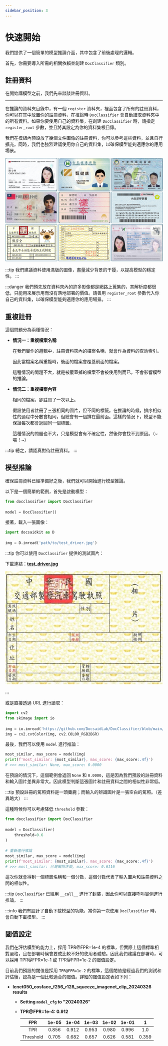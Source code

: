 ```yaml
---
sidebar_position: 3
---
```


# 快速開始

我們提供了一個簡單的模型推論介面，其中包含了前後處理的邏輯。

首先，你需要導入所需的相關依賴並創建 `DocClassifier` 類別。

## 註冊資料

在開始講模型之前，我們先來談談註冊資料。

---

在推論的資料夾目錄中，有一個 `register` 資料夾，裡面包含了所有的註冊資料，你可以在其中放置你的註冊資料，在推論時 `DocClassifier` 會自動讀取資料夾中的所有資料。如果你要使用自己的資料集，在創建 `DocClassifier` 時，請指定 `register_root` 參數，並且將其設定為你的資料集根目錄。

我們在模組內預設放了幾個文件圖像的註冊資料，你可以參考這些資料，並且自行擴充。同時，我們也強烈建議使用你自己的資料集，以確保模型能夠適應你的應用場景。

![register](./resources/register_demo.jpg)

:::tip
我們建議資料使用滿版的圖像，盡量減少背景的干擾，以提高模型的穩定性。
:::

:::danger
我們預先放在資料夾內的許多影像都是網路上蒐集的，其解析度都很低，只能用來展示用而沒有落地部署的價值。請善用 `register_root` 參數代入你自己的資料集，以確保模型能夠適應你的應用場景。
:::

## 重複註冊

這個問題分為兩種情況：

- **情況一：重複檔案名稱**

    在我們實作的邏輯中，註冊資料夾內的檔案名稱，就會作為資料的查詢索引。

    因此當檔案名稱重複時，後面的檔案會覆蓋前面的檔案。

    這種情況的問題不大，就是被覆蓋掉的檔案不會被使用到而已，不會影響模型的推論。

- **情況二：重複檔案內容**

    相同的檔案，卻註冊了一次以上。

    假設使用者註冊了三張相同的圖片，但不同的標籤。在推論的時候，排序相似性的過程中分數會相同，但總會有一個排在最前面。這樣的情況下，模型不能保證每次都會返回同一個標籤。

    這種情況的問題也不大，只是模型會有不確定性，然後你會找不到原因。（~喂！~）

:::tip
總之，請認真對待註冊資料。
:::

## 模型推論

確保註冊資料已經準備好之後，我們就可以開始進行模型推論。

以下是一個簡單的範例，首先是啟動模型：

```python
from docclassifier import DocClassifier

model = DocClassifier()
```

接著，載入一張圖像：

```python
import docsaidkit as D

img = D.imread('path/to/test_driver.jpg')
```

:::tip
你可以使用 `DocClassifier` 提供的測試圖片：

下載連結：[**test_driver.jpg**](https://github.com/DocsaidLab/DocClassifier/blob/main/docs/test_driver.jpg)

![test_card](./resources/test_driver.jpg)

:::

或是直接透過 URL 進行讀取：

```python
import cv2
from skimage import io

img = io.imread('https://github.com/DocsaidLab/DocClassifier/blob/main/docs/test_driver.jpg?raw=true')
img = cv2.cvtColor(img, cv2.COLOR_RGB2BGR)
```

最後，我們可以使用 `model` 進行推論：

```python
most_similar, max_score = model(img)
print(f'most_similar: {most_similar}, max_score: {max_score:.4f}')
# >>> most_similar: None, max_score: 0.0000
```

在預設的情況下，這個範例會返回 `None` 和 `0.0000`，這是因為我們預設的註冊資料和輸入圖片差異非常大。因此模型判斷這張圖片和註冊資料之間的相似性非常低。

:::tip
預設註冊的駕照資料是一頭麋鹿；而輸入的辨識圖片是一張空白的駕照。（差異略大）
:::

這種時候你可以考慮降低 `threshold` 參數：

```python
from docclassifier import DocClassifier

model = DocClassifier(
    threshold=0.6
)

# 重新進行推論
most_similar, max_score = model(img)
print(f'most_similar: {most_similar}, max_score: {max_score:.4f}')
# >>> most_similar: 台灣駕照正面, max_score: 0.6116
```

這次你就會得到一個標籤名稱和一個分數，這個分數代表了輸入圖片和註冊資料之間的相似性。

:::tip
`DocClassifier` 已經用 `__call__` 進行了封裝，因此你可以直接呼叫實例進行推論。
:::

:::info
我們有設計了自動下載模型的功能，當你第一次使用 `DocClassifier` 時，會自動下載模型。
:::

## 閾值設定

我們在評估模型的能力上，採用 TPR@FPR=1e-4 的標準，但實際上這個標準相對嚴格，且在部署時候會要成比較不好的使用者體驗。因此我們建議在部署時，可以採用 TPR@FPR=1e-1 或 TPR@FPR=1e-2 的閾值設定。

目前我們預設的閾值是採用 `TPR@FPR=1e-2` 的標準，這個閾值是經過我們的測試和評估後，認為是一個比較適合的閾值。詳細的閾值設定表如下列：

- **lcnet050_cosface_f256_r128_squeeze_imagenet_clip_20240326 results**

    - **Setting `model_cfg` to "20240326"**
    - **TPR@FPR=1e-4: 0.912**

        |    FPR    |  1e-05  |  1e-04  |  1e-03  |  1e-02  |  1e-01  |   1     |
        | :-------: | :-----: | :-----: | :-----: | :-----: | :-----: | :-----: |
        |    TPR    |  0.856  |  0.912  |  0.953  |  0.980  |  0.996  |   1.0   |
        | Threshold |  0.705  |  0.682  |  0.657  |  0.626  |  0.581  |  0.359  |
